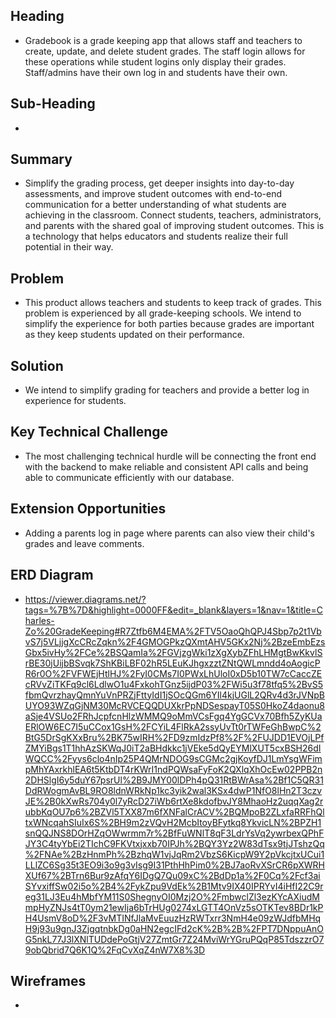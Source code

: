 ## Heading
- Gradebook is a grade keeping app that allows staff and teachers to create, update, and delete student grades. The staff login allows for these operations while student logins only display their grades. Staff/admins have their own log in and students have their own.

## Sub-Heading
- 
## Summary
- Simplify the grading process, get deeper insights into day-to-day assessments, and improve student outcomes with end-to-end communication for a better understanding of what students are achieving in the classroom. Connect students, teachers, administrators, and parents with the shared goal of improving student outcomes. This is a technology that helps educators and students realize their full potential in their way.

## Problem
- This product allows teachers and students to keep track of grades. This problem is experienced by all grade-keeping schools. We intend to simplify the experience for both parties because grades are important as they keep students updated on their performance. 
## Solution
- We intend to simplify grading for teachers and provide a better log in experience for students. 
## Key Technical Challenge
- The most challenging technical hurdle will be connecting the front end with the backend to make reliable and consistent API calls and being able to communicate efficiently with our database.
## Extension Opportunities
- Adding a parents log in page where parents can also view their child's grades and leave comments.
## ERD Diagram
- https://viewer.diagrams.net/?tags=%7B%7D&highlight=0000FF&edit=_blank&layers=1&nav=1&title=Charles-Zo%20GradeKeeping#R7Ztfb6M4EMA%2FTV5OaoQhQPJ4Sbp7p2t1VbvS7j5VLjjgXcCRcZqkn%2F4GMOGPkzQXmtAHV5GKx2Nj%2BzeEmbEzsGbx5ivHy%2FCe%2BSQamIa%2FGVjzgWki1zXgXybZFhLHMgtBwKkvlSrBE30jUijbBSvqk7ShKBiLBF02hR5LEuKJhgxzztZNtQWLmndd4oAogicPR6r0O%2FVFWEjHtlHJ%2FyI0CMs7I0PWxLhUloI0xD5b10TW7cCaccZEcRVvZiTKFq9cl6LdlwO1u4FxkohTGnz5ijdP03%2FWi5u3f78tfq5%2BvS5fbmQvrzhayQmnYuVnPRZjFttyIdI1jSOcQGm6YIl4kjUGlL2QRv4d3rJVNpBUYO93WZqGjNM30McRVCEQQDUXkrPpNDSespayT05S0HkoZ4daonu8aSje4VSUo2FRhJcpfcnHlzWMMQ9oMmVCsFgq4YgGCVx70Bfh5ZyKUaERlOW6EC7I5uCCox1GsH%2FCYiL4FlRkA2ssyUvTt0rTWFeGhBwpC%2BtG5DrSgKXxBru%2BK75wIRH%2FD9zmIdzPf8%2F%2FUJDD1EVOjLPfZMYiBgs1T1hhAzSKWqJ0iT2aBHdkkc1jVEke5dQyEYMlXUT5cxBSH26dIWQCC%2Fyys6clo4nIp25P4QMrNDOG9sCGMc2gjKoyfDJ1LmYsgWFimpMhYAxrkhlEA6t5KtbDT4rKWrI1ndPQWsaFyFoK2QXlqXhOcEw02PPB2n2DHSlgI6y5duY67psrUl%2B9JMY00lDPh4pQ31RtBWrAsa%2Bf1C5QR31DdRWogmAvBL9RO8ldnWRkNp1kc3yik2wal3KSx4dwP1NfO8lHn2T3czvJE%2B0kXwRs704y0l7yRcD27iWb6rtXe8kdofbvJY8MhaoHz2uqqXag2rubbKqOU7p6%2BZVl5TXX87m6fXNFalCrACV%2BQMpoB2ZLxfaRRFhQltxWNcqahSIuIx6S%2BH9m2zVQvH2McbItoyBFytkq8YkvicLN%2BPZH1snQQJNS8DOrHZqOWwrmm7r%2BfFuWNlT8qF3LdrYsVq2ywrbexQPhFJY3C4tyYbEi2TIchC9FKVtxjxxb70IPJh%2BQY3Yz2W83dTsx9tjJTshzQq%2FNAe%2BzHnmPh%2BzhqW1vjJqRm2VbzS6KicpW9Y2pVkcjtxUCui1LLlZC6Sg35t3EO9i3o9g3vIsg9I31PthHhPim0%2BJ7aoRvXSrCR6pXWRHXUf67%2BTrn6Bur9zAfqY6IDgQ7Qu09xC%2BdDp1a%2F0Cq%2Fcf3aiSYvxiffSw02i5o%2B4%2FykZpu9VdEk%2B1Mtv9IX40IPRYvI4iHfI22C9reg31LJ3Eu4hMbfYM11S0ShegnyOI0Mzj2O%2FmbwclZl3ezKYcAXiudMmpHyZNJs4tT0ym21ewIja6bTrHUg0274xLGTT4OnVz5sOTKTev8BDr1kPH4UsmV8oD%2F3vMTINfJlaMvEuuzHzRWTxrr3NmH4e09zWJdfbMHqH9j93u9gnJ3ZjgqtnbkDg0aHN2egcIFd2cK%2B%2B%2FPT7DNppuAnOG5nkL77J3lXNlTUDdePoGtjV27ZmtGr7Z24MviWrYGruPQqP85TdszzrO79obQbrid7Q6K1Q%2FqCvXqZ4nW7X8%3D
## Wireframes
- 